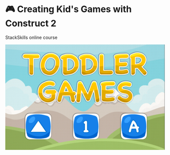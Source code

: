 # :video_game: Creating Kid's Games with Construct 2

StackSkills online course

![Kid's Games](Kid-Games.png "Kid's Games")
